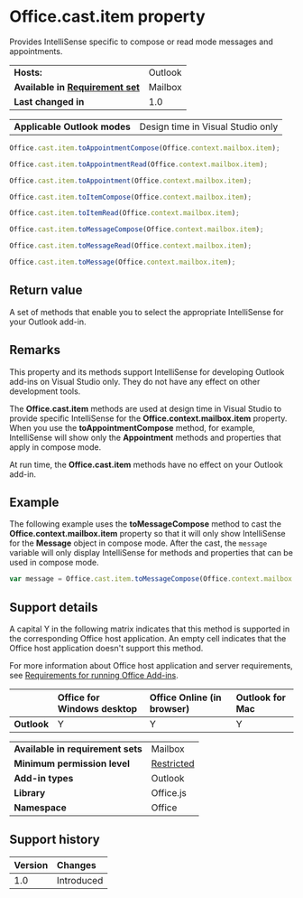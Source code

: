 
# Office.cast.item property
Provides IntelliSense specific to compose or read mode messages and appointments.

|||
|:-----|:-----|
|**Hosts:**|Outlook|
|**Available in [Requirement set](http://msdn.microsoft.com/library/6b6702f2-b0a5-46ab-a356-8dda897ca8ae%28Office.15%29.aspx)**|Mailbox|
|**Last changed in**|1.0|



|||
|:-----|:-----|
|**Applicable Outlook modes**|Design time in Visual Studio only|

```js
Office.cast.item.toAppointmentCompose(Office.context.mailbox.item);
```

```js
Office.cast.item.toAppointmentRead(Office.context.mailbox.item);
```

```js
Office.cast.item.toAppointment(Office.context.mailbox.item);
```

```js
Office.cast.item.toItemCompose(Office.context.mailbox.item);
```

```js
Office.cast.item.toItemRead(Office.context.mailbox.item);
```

```js
Office.cast.item.toMessageCompose(Office.context.mailbox.item);
```

```js
Office.cast.item.toMessageRead(Office.context.mailbox.item);
```

```js
Office.cast.item.toMessage(Office.context.mailbox.item);
```


## Return value

A set of methods that enable you to select the appropriate IntelliSense for your Outlook add-in.


## Remarks

This property and its methods support IntelliSense for developing Outlook add-ins on Visual Studio only. They do not have any effect on other development tools.

The  **Office.cast.item** methods are used at design time in Visual Studio to provide specific IntelliSense for the **Office.context.mailbox.item** property. When you use the **toAppointmentCompose** method, for example, IntelliSense will show only the **Appointment** methods and properties that apply in compose mode.

At run time, the  **Office.cast.item** methods have no effect on your Outlook add-in.


## Example

The following example uses the  **toMessageCompose** method to cast the **Office.context.mailbox.item** property so that it will only show IntelliSense for the **Message** object in compose mode. After the cast, the `message` variable will only display IntelliSense for methods and properties that can be used in compose mode.


```js
var message = Office.cast.item.toMessageCompose(Office.context.mailbox.item);

```


## Support details


A capital Y in the following matrix indicates that this method is supported in the corresponding Office host application. An empty cell indicates that the Office host application doesn't support this method.

For more information about Office host application and server requirements, see [Requirements for running Office Add-ins](http://msdn.microsoft.com/library/67340567-bb9a-498c-96d3-3f52f28c16bc%28Office.15%29.aspx).

||Office for Windows desktop|Office Online (in browser)|Outlook for Mac|
|:-----|:-----|:-----|:-----|
|**Outlook**|Y|Y|Y|

|||
|:-----|:-----|
|**Available in requirement sets**|Mailbox|
|**Minimum permission level**|[Restricted](http://msdn.microsoft.com/library/da2efadc-4ebf-45fe-be39-397ac1eb1dbd%28Office.15%29.aspx)|
|**Add-in types**|Outlook|
|**Library**|Office.js|
|**Namespace**|Office|

## Support history



|**Version**|**Changes**|
|:-----|:-----|
|1.0|Introduced|
